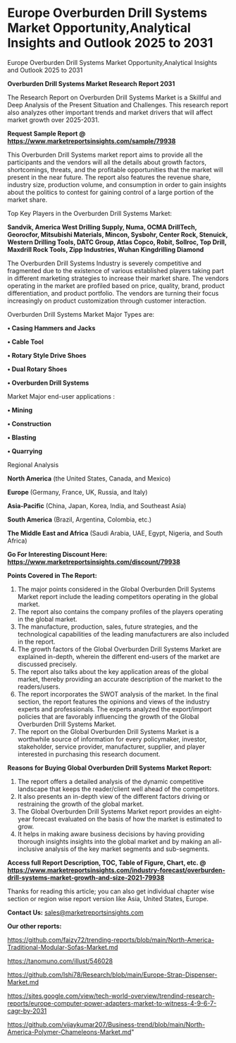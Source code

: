 # Europe Overburden Drill Systems Market Opportunity,Analytical Insights and Outlook 2025 to 2031
Europe Overburden Drill Systems Market Opportunity,Analytical Insights and Outlook 2025 to 2031

<strong>Overburden Drill Systems Market Research Report 2031</strong>

The Research Report on Overburden Drill Systems Market is a Skillful and Deep Analysis of the Present Situation and Challenges. This research report also analyzes other important trends and market drivers that will affect market growth over 2025-2031.

<strong>Request Sample Report @ <a href=https://www.marketreportsinsights.com/sample/79938>https://www.marketreportsinsights.com/sample/79938</a></strong>

This Overburden Drill Systems market report aims to provide all the participants and the vendors will all the details about growth factors, shortcomings, threats, and the profitable opportunities that the market will present in the near future. The report also features the revenue share, industry size, production volume, and consumption in order to gain insights about the politics to contest for gaining control of a large portion of the market share.

Top Key Players in the Overburden Drill Systems Market:

<strong>Sandvik, America West Drilling Supply, Numa, OCMA DrillTech, Georocfor, Mitsubishi Materials, Mincon, Sysbohr, Center Rock, Stenuick, Western Drilling Tools, DATC Group, Atlas Copco, Robit, Sollroc, Top Drill, Maxdrill Rock Tools, Zipp Industries, Wuhan Kingdrilling Diamond</strong>

The Overburden Drill Systems Industry is severely competitive and fragmented due to the existence of various established players taking part in different marketing strategies to increase their market share. The vendors operating in the market are profiled based on price, quality, brand, product differentiation, and product portfolio. The vendors are turning their focus increasingly on product customization through customer interaction.

Overburden Drill Systems Market Major Types are:

<strong>• Casing Hammers and Jacks

• Cable Tool

• Rotary Style Drive Shoes

• Dual Rotary Shoes

• Overburden Drill Systems</strong>

Market Major end-user applications :

<strong>• Mining

• Construction

• Blasting

• Quarrying</strong>

Regional Analysis

</u><strong><b>North America</b></strong> (the United States, Canada, and Mexico)

<strong><b>Europe </b></strong>(Germany, France, UK, Russia, and Italy)

<strong><b>Asia-Pacific</b></strong> (China, Japan, Korea, India, and Southeast Asia)

<strong><b>South America</b></strong> (Brazil, Argentina, Colombia, etc.)

<strong><b>The Middle East and Africa</b></strong> (Saudi Arabia, UAE, Egypt, Nigeria, and South Africa)

<strong>Go For Interesting Discount Here: <a href=https://www.marketreportsinsights.com/discount/79938>https://www.marketreportsinsights.com/discount/79938</a></strong>

<strong>Points Covered in The Report:</strong>
<ol>
  <li>The major points considered in the Global Overburden Drill Systems Market report include the leading competitors operating in the global market.</li>
  <li>The report also contains the company profiles of the players operating in the global market.</li>
  <li>The manufacture, production, sales, future strategies, and the technological capabilities of the leading manufacturers are also included in the report.</li>
  <li>The growth factors of the Global Overburden Drill Systems Market are explained in-depth, wherein the different end-users of the market are discussed precisely.</li>
  <li>The report also talks about the key application areas of the global market, thereby providing an accurate description of the market to the readers/users.</li>
  <li>The report incorporates the SWOT analysis of the market. In the final section, the report features the opinions and views of the industry experts and professionals. The experts analyzed the export/import policies that are favorably influencing the growth of the Global Overburden Drill Systems Market.</li>
  <li>The report on the Global Overburden Drill Systems Market is a worthwhile source of information for every policymaker, investor, stakeholder, service provider, manufacturer, supplier, and player interested in purchasing this research document.</li>
</ol>
<strong>Reasons for Buying Global Overburden Drill Systems Market Report:</strong>

<ol>
  <li>The report offers a detailed analysis of the dynamic competitive landscape that keeps the reader/client well ahead of the competitors.</li>
  <li>It also presents an in-depth view of the different factors driving or restraining the growth of the global market.</li>
  <li>The Global Overburden Drill Systems Market report provides an eight-year forecast evaluated on the basis of how the market is estimated to grow.</li>
  <li>It helps in making aware business decisions by having providing thorough insights insights into the global market and by making an all-inclusive analysis of the key market segments and sub-segments.</li>
</ol>
<strong>Access full Report Description, TOC, Table of Figure, Chart, etc. @ <a href=https://www.marketreportsinsights.com/industry-forecast/overburden-drill-systems-market-growth-and-size-2021-79938>https://www.marketreportsinsights.com/industry-forecast/overburden-drill-systems-market-growth-and-size-2021-79938</a></strong>


Thanks for reading this article; you can also get individual chapter wise section or region wise report version like Asia, United States, Europe.

<strong>Contact Us:</strong>
sales@marketreportsinsights.com

<strong>Our other reports:</strong>

<a href=https://github.com/faizy72/trending-reports/blob/main/North-America-Traditional-Modular-Sofas-Market.md>https://github.com/faizy72/trending-reports/blob/main/North-America-Traditional-Modular-Sofas-Market.md</a>

<a href=https://tanomuno.com/illust/546028>https://tanomuno.com/illust/546028</a>

<a href=https://github.com/Ishi78/Research/blob/main/Europe-Strap-Dispenser-Market.md>https://github.com/Ishi78/Research/blob/main/Europe-Strap-Dispenser-Market.md</a>

<a href=https://sites.google.com/view/tech-world-overview/trendind-research-reports/europe-computer-power-adapters-market-to-witness-4-9-6-7-cagr-by-2031>https://sites.google.com/view/tech-world-overview/trendind-research-reports/europe-computer-power-adapters-market-to-witness-4-9-6-7-cagr-by-2031</a>

<a href=https://github.com/vijaykumar207/Business-trend/blob/main/North-America-Polymer-Chameleons-Market.md>https://github.com/vijaykumar207/Business-trend/blob/main/North-America-Polymer-Chameleons-Market.md</a>"
